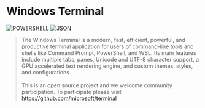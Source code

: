 # Windows Terminal

[![POWERSHELL](https://img.shields.io/badge/PowerShell-2C333E?style=flat-square&logo=powershell)](https://hustavojhon)
[![JSON](https://img.shields.io/badge/json-2C333E?style=flat-square&logo=json&logoColor=aaaaaa)](https://)

> The Windows Terminal is a modern, fast, efficient, powerful, and productive terminal application for users of command-line tools and shells like Command Prompt, PowerShell, and WSL. Its main features include multiple tabs, panes, Unicode and UTF-8 character support, a GPU accelerated text rendering engine, and custom themes, styles, and configurations. <br><br>This is an open source project and we welcome community participation. To participate please visit https://github.com/microsoft/terminal